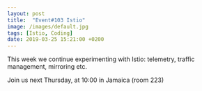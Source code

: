 ```yaml
---
layout: post
title:  "Event#103 Istio"
image: /images/default.jpg
tags: [Istio, Coding]
date: 2019-03-25 15:21:00 +0200
---
```


This week we continue experimenting with Istio: telemetry, traffic management, mirroring etc.[]()

Join us next Thursday, at 10:00 in Jamaica (room 223)